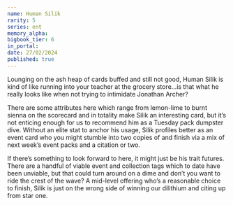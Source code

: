 ```yaml
---
name: Human Silik
rarity: 5
series: ent
memory_alpha:
bigbook_tier: 6
in_portal:
date: 27/02/2024
published: true
---
```


Lounging on the ash heap of cards buffed and still not good, Human Silik is kind of like running into your teacher at the grocery store…is that what he really looks like when not trying to intimidate Jonathan Archer? 

There are some attributes here which range from lemon-lime to burnt sienna on the scorecard and in totality make Silik an interesting card, but it’s not enticing enough for us to recommend him as a Tuesday pack dumpster dive. Without an elite stat to anchor his usage, Silik profiles better as an event card who you might stumble into two copies of and finish via a mix of next week’s event packs and a citation or two. 

If there’s something to look forward to here, it might just be his trait futures. There are a handful of viable event and collection tags which to date have been unviable, but that could turn around on a dime and don’t you want to ride the crest of the wave? A mid-level offering who’s a reasonable choice to finish, Silik is just on the wrong side of winning our dilithium and citing up from star one.
